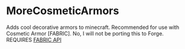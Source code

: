 # MoreCosmeticArmors
Adds cool decorative armors to minecraft. Recommended for use with Cosmetic Armor [FABRIC]. No, I will not be porting this to Forge.<br>
REQUIRES [FABRIC API](https://www.curseforge.com/minecraft/mc-mods/fabric-api)
